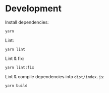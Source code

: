 # Development

Install dependencies:

```shell
yarn
```

Lint:

```shell
yarn lint
```

Lint & fix:

```shell
yarn lint:fix
```

Lint & compile dependencies into `dist/index.js`:

```shell
yarn build
```
